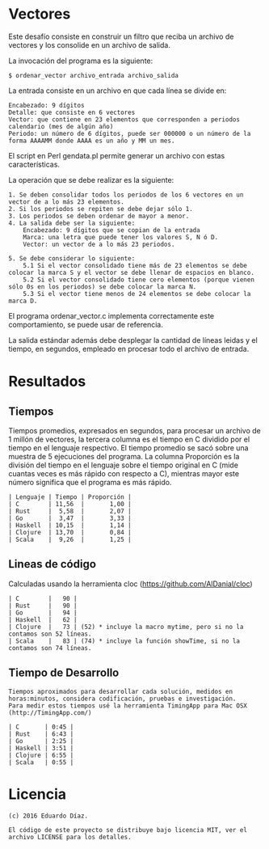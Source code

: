 # Vectores

Este desafío consiste en construir un filtro que reciba un archivo de vectores y los consolide en un archivo de salida.

La invocación del programa es la siguiente:

    $ ordenar_vector archivo_entrada archivo_salida

La entrada consiste en un archivo en que cada línea se divide en:

    Encabezado: 9 dígitos
    Detalle: que consiste en 6 vectores
    Vector: que contiene en 23 elementos que corresponden a periodos calendario (mes de algún año)
    Periodo: un número de 6 dígitos, puede ser 000000 o un número de la forma AAAAMM donde AAAA es un año y MM un mes.

El script en Perl gendata.pl permite generar un archivo con estas características.

La operación que se debe realizar es la siguiente:

    1. Se deben consolidar todos los periodos de los 6 vectores en un vector de a lo más 23 elementos.
    2. Si los periodos se repiten se debe dejar sólo 1.
    3. Los periodos se deben ordenar de mayor a menor.
    4. La salida debe ser la siguiente:
        Encabezado: 9 dígitos que se copian de la entrada
        Marca: una letra que puede tener los valores S, N ó D.
        Vector: un vector de a lo más 23 periodos.

    5. Se debe considerar lo siguiente:
        5.1 Si el vector consolidado tiene más de 23 elementos se debe colocar la marca S y el vector se debe llenar de espacios en blanco.
        5.2 Si el vector consolidado tiene cero elementos (porque vienen sólo 0s en los periodos) se debe colocar la marca N.
        5.3 Si el vector tiene menos de 24 elementos se debe colocar la marca D.

El programa ordenar_vector.c implementa correctamente este comportamiento, se puede usar de referencia.

La salida estándar además debe desplegar la cantidad de líneas leidas y el tiempo, en segundos, empleado en procesar todo el archivo de entrada.


# Resultados

## Tiempos

Tiempos promedios, expresados en segundos, para procesar un archivo de 1 millón de vectores, la tercera columna es el tiempo en C dividido por el tiempo en el lenguaje respectivo. El tiempo promedio se sacó sobre una muestra de 5 ejecuciones del programa. La columna Proporción es la división del tiempo en el lenguaje sobre el tiempo original en C (mide cuantas veces es más rápido con respecto a C), mientras mayor este número significa que el programa es más rápido.

    | Lenguaje | Tiempo | Proporción |
    | C        | 11,56  |       1,00 |
    | Rust     |  5,58  |       2,07 |
    | Go       |  3,47  |       3,33 |
    | Haskell  | 10,15  |       1,14 |
    | Clojure  | 13,70  |       0,84 |
    | Scala    |  9,26  |       1,25 |

## Lineas de código

Calculadas usando la herramienta cloc (https://github.com/AlDanial/cloc)

    | C        |   90 |
    | Rust     |   90 |
    | Go       |   94 |
    | Haskell  |   62 |
    | Clojure  |   73 | (52) * incluye la macro mytime, pero si no la contamos son 52 líneas.
    | Scala    |   83 | (74) * incluye la función showTime, si no la contamos son 74 líneas.

## Tiempo de Desarrollo

    Tiempos aproximados para desarrollar cada solución, medidos en horas:minutos, considera codificación, pruebas e investigación.
    Para medir estos tiempos usé la herramienta TimingApp para Mac OSX (http://TimingApp.com/)

    | C       | 0:45 |
    | Rust    | 6:43 |
    | Go      | 2:25 |
    | Haskell | 3:51 |
    | Clojure | 6:55 |
    | Scala   | 0:55 |

# Licencia

	(c) 2016 Eduardo Díaz.

	El código de este proyecto se distribuye bajo licencia MIT, ver el archivo LICENSE para los detalles.


